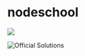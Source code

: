 nodeschool
==========
![](http://nodeschool.io/images/nodeschool-straight.png)

![Official Solutions](https://github.com/rvagg/learnyounode)